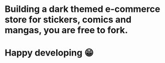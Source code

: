 # Building a dark themed e-commerce store for stickers, comics and mangas, you are free to fork.
# Happy developing 😁
